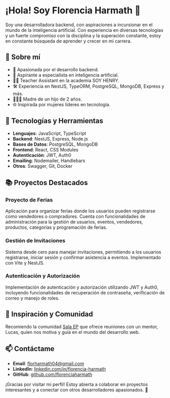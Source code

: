 # ¡Hola! Soy Florencia Harmath 👋

Soy una desarrolladora backend, con aspiraciones a incursionar en el mundo de la inteligencia artificial. Con experiencia en diversas tecnologías y un fuerte compromiso con la disciplina y la superación constante, estoy en constante búsqueda de aprender y crecer en mi carrera.

## 🚀 Sobre mí

- 🌟 Apasionada por el desarrollo backend.
- 🧠 Aspirante a especialista en inteligencia artificial.
- 👩‍🏫 Teacher Assistant en la academia SOY HENRY.
- 🛠️ Experiencia en NestJS, TypeORM, PostgreSQL, MongoDB, Express y más.
- 👩‍👧‍👦 Madre de un hijo de 2 años.
- 🌐 Inspirada por mujeres líderes en tecnología.

## 🔧 Tecnologías y Herramientas

- **Lenguajes**: JavaScript, TypeScript
- **Backend**: NestJS, Express, Node.js
- **Bases de Datos**: PostgreSQL, MongoDB
- **Frontend**: React, CSS Modules
- **Autenticación**: JWT, Auth0
- **Emailing**: Nodemailer, Handlebars
- **Otros**: Swagger, Git, Docker

## 📚 Proyectos Destacados

### Proyecto de Ferias
Aplicación para organizar ferias donde los usuarios pueden registrarse como vendedores o compradores. Cuenta con funcionalidades de administración para la gestión de usuarios, eventos, vendedores, productos, categorías y programación de ferias.

### Gestión de Invitaciones
Sistema desde cero para manejar invitaciones, permitiendo a los usuarios registrarse, iniciar sesión y confirmar asistencia a eventos. Implementado con Vite y NestJS.

### Autenticación y Autorización
Implementación de autenticación y autorización utilizando JWT y Auth0, incluyendo funcionalidades de recuperación de contraseña, verificación de correo y manejo de roles.

## 🌟 Inspiración y Comunidad

Recomiendo la comunidad [Sala EP](https://example.com) que ofrece reuniones con un mentor, Lucas, quien nos motiva y guía en el mundo del desarrollo web.

## 📫 Contáctame

- **Email**: [florharmath04@gmail.com](mailto:florharmath04@gmail.com)
- **LinkedIn**: [linkedin.com/in/florencia-harmath](https://www.linkedin.com/in/florencia-harmath)
- **GitHub**: [github.com/florenciaharmath](https://github.com/florenciaharmath)

¡Gracias por visitar mi perfil! Estoy abierta a colaborar en proyectos interesantes y a conectar con otros desarrolladores apasionados. 🚀
